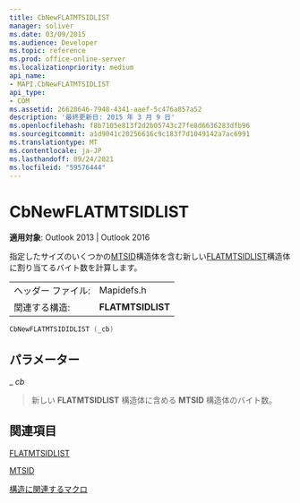```yaml
---
title: CbNewFLATMTSIDLIST
manager: soliver
ms.date: 03/09/2015
ms.audience: Developer
ms.topic: reference
ms.prod: office-online-server
ms.localizationpriority: medium
api_name:
- MAPI.CbNewFLATMTSIDLIST
api_type:
- COM
ms.assetid: 26628646-7948-4341-aaef-5c476a857a52
description: '最終更新日: 2015 年 3 月 9 日'
ms.openlocfilehash: f8b7105e813f2d2b05743c27fe8d6636283dfb96
ms.sourcegitcommit: a1d9041c20256616c9c183f7d1049142a7ac6991
ms.translationtype: MT
ms.contentlocale: ja-JP
ms.lasthandoff: 09/24/2021
ms.locfileid: "59576444"
---
```

# <a name="cbnewflatmtsidlist"></a>CbNewFLATMTSIDLIST

  
  
**適用対象**: Outlook 2013 | Outlook 2016 
  
指定したサイズのいくつかの[MTSID](mtsid.md)構造体を含む新しい[FLATMTSIDLIST](flatmtsidlist.md)構造体に割り当てるバイト数を計算します。 
  
|||
|:-----|:-----|
|ヘッダー ファイル:  <br/> |Mapidefs.h  <br/> |
|関連する構造:  <br/> |**FLATMTSIDLIST** <br/> |
   
```cpp
CbNewFLATMTSIDIDLIST (_cb)
```

## <a name="parameters"></a>パラメーター

 _ _cb_
  
> 新しい **FLATMTSIDLIST** 構造体に含める **MTSID** 構造体のバイト数。 
    
## <a name="see-also"></a>関連項目



[FLATMTSIDLIST](flatmtsidlist.md)
  
[MTSID](mtsid.md)


[構造に関連するマクロ](macros-related-to-structures.md)

